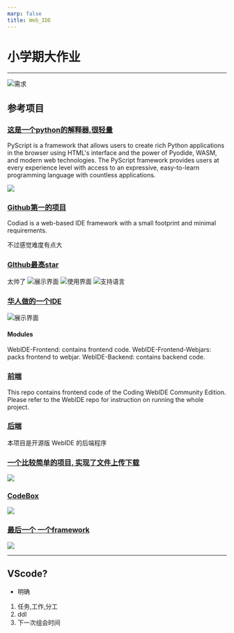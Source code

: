 ```yaml
---
marp: false
title: Web_IDE
---
```


# 小学期大作业
---
![需求](/hw.png)

## 参考项目

### [这是一个python的解释器,很轻量](https://github.com/pyscript/pyscript)

PyScript is a framework that allows users to create rich Python applications in the browser using HTML's interface and the power of Pyodide, WASM, and modern web technologies. The PyScript framework provides users at every experience level with access to an expressive, easy-to-learn programming language with countless applications.

![](/6.png)

### [Github第一的项目](https://github.com/Codiad/Codiad)

Codiad is a web-based IDE framework with a small footprint and minimal requirements.

不过感觉难度有点大

### [GIthub最高star](https://github.com/codesandbox/codesandbox-client)
太帅了
![展示界面](./1.png)
![使用界面](./2.png)
![支持语言](./3.png)

### [华人做的一个IDE](https://github.com/Coding/WebIDE)

![展示界面](./4.png)

#### Modules
WebIDE-Frontend: contains frontend code.
WebIDE-Frontend-Webjars: packs frontend to webjar.
WebIDE-Backend: contains backend code.

### [前端](https://github.com/Coding/WebIDE-Frontend)
This repo contains frontend code of the Coding WebIDE Community Edition. Please refer to the WebIDE repo for instruction on running the whole project.

### [后端](https://github.com/Coding/WebIDE-Backend)
本项目是开源版 WebIDE 的后端程序

### [一个比较简单的项目, 实现了文件上传下载](https://github.com/ada2468/Web_IDE)

![](./5.png)

### [CodeBox](https://github.com/CodeboxIDE/codebox)
![](./7.png)

### [最后一个 一个framework](https://github.com/opensumi/core/blob/main/README.md) 
![](./8.png)

---

## VScode?

- 明确
1. 任务,工作,分工
2. ddl
3. 下一次组会时间
